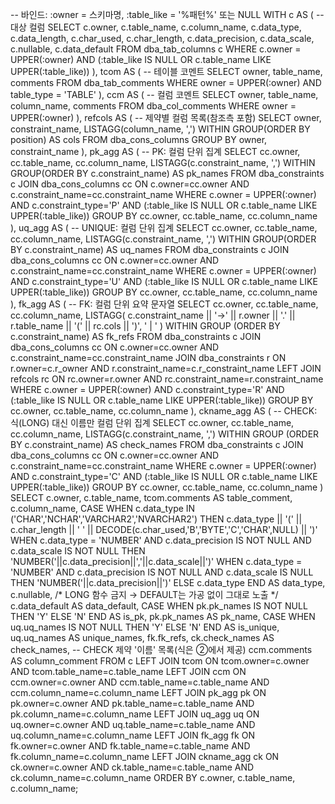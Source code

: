 -- 바인드: :owner = 스키마명, :table_like = '%패턴%' 또는 NULL
WITH c AS (  -- 대상 컬럼
  SELECT c.owner, c.table_name, c.column_name,
         c.data_type, c.data_length, c.char_used, c.char_length,
         c.data_precision, c.data_scale, c.nullable, c.data_default
  FROM   dba_tab_columns c
  WHERE  c.owner = UPPER(:owner)
    AND  (:table_like IS NULL OR c.table_name LIKE UPPER(:table_like))
),
tcom AS ( -- 테이블 코멘트
  SELECT owner, table_name, comments
  FROM   dba_tab_comments
  WHERE  owner = UPPER(:owner) AND table_type = 'TABLE'
),
ccm AS ( -- 컬럼 코멘트
  SELECT owner, table_name, column_name, comments
  FROM   dba_col_comments
  WHERE  owner = UPPER(:owner)
),
refcols AS ( -- 제약별 컬럼 목록(참조측 포함)
  SELECT owner, constraint_name,
         LISTAGG(column_name, ',') WITHIN GROUP(ORDER BY position) AS cols
  FROM   dba_cons_columns
  GROUP  BY owner, constraint_name
),
pk_agg AS ( -- PK: 컬럼 단위 집계
  SELECT cc.owner, cc.table_name, cc.column_name,
         LISTAGG(c.constraint_name, ',') WITHIN GROUP(ORDER BY c.constraint_name) AS pk_names
  FROM   dba_constraints c
  JOIN   dba_cons_columns cc
         ON c.owner=cc.owner AND c.constraint_name=cc.constraint_name
  WHERE  c.owner = UPPER(:owner)
    AND  c.constraint_type='P'
    AND  (:table_like IS NULL OR c.table_name LIKE UPPER(:table_like))
  GROUP  BY cc.owner, cc.table_name, cc.column_name
),
uq_agg AS ( -- UNIQUE: 컬럼 단위 집계
  SELECT cc.owner, cc.table_name, cc.column_name,
         LISTAGG(c.constraint_name, ',') WITHIN GROUP(ORDER BY c.constraint_name) AS uq_names
  FROM   dba_constraints c
  JOIN   dba_cons_columns cc
         ON c.owner=cc.owner AND c.constraint_name=cc.constraint_name
  WHERE  c.owner = UPPER(:owner)
    AND  c.constraint_type='U'
    AND  (:table_like IS NULL OR c.table_name LIKE UPPER(:table_like))
  GROUP  BY cc.owner, cc.table_name, cc.column_name
),
fk_agg AS ( -- FK: 컬럼 단위 요약 문자열
  SELECT cc.owner, cc.table_name, cc.column_name,
         LISTAGG(
           c.constraint_name || '→' || r.owner || '.' || r.table_name ||
           '(' || rc.cols || ')', ' | '
         ) WITHIN GROUP (ORDER BY c.constraint_name) AS fk_refs
  FROM   dba_constraints c
  JOIN   dba_cons_columns cc
         ON c.owner=cc.owner AND c.constraint_name=cc.constraint_name
  JOIN   dba_constraints r
         ON r.owner=c.r_owner AND r.constraint_name=c.r_constraint_name
  LEFT   JOIN refcols rc
         ON rc.owner=r.owner AND rc.constraint_name=r.constraint_name
  WHERE  c.owner = UPPER(:owner)
    AND  c.constraint_type='R'
    AND  (:table_like IS NULL OR c.table_name LIKE UPPER(:table_like))
  GROUP  BY cc.owner, cc.table_name, cc.column_name
),
ckname_agg AS ( -- CHECK: 식(LONG) 대신 이름만 컬럼 단위 집계
  SELECT cc.owner, cc.table_name, cc.column_name,
         LISTAGG(c.constraint_name, ',') WITHIN GROUP (ORDER BY c.constraint_name) AS check_names
  FROM   dba_constraints c
  JOIN   dba_cons_columns cc
         ON c.owner=cc.owner AND c.constraint_name=cc.constraint_name
  WHERE  c.owner = UPPER(:owner)
    AND  c.constraint_type='C'
    AND  (:table_like IS NULL OR c.table_name LIKE UPPER(:table_like))
  GROUP  BY cc.owner, cc.table_name, cc.column_name
)
SELECT
  c.owner,
  c.table_name,
  tcom.comments AS table_comment,
  c.column_name,
  CASE
    WHEN c.data_type IN ('CHAR','NCHAR','VARCHAR2','NVARCHAR2')
      THEN c.data_type || '(' || c.char_length || ' ' ||
           DECODE(c.char_used,'B','BYTE','C','CHAR',NULL) || ')'
    WHEN c.data_type = 'NUMBER' AND c.data_precision IS NOT NULL AND c.data_scale IS NOT NULL
      THEN 'NUMBER('||c.data_precision||','||c.data_scale||')'
    WHEN c.data_type = 'NUMBER' AND c.data_precision IS NOT NULL AND c.data_scale IS NULL
      THEN 'NUMBER('||c.data_precision||')'
    ELSE c.data_type
  END AS data_type,
  c.nullable,
  /* LONG 함수 금지 → DEFAULT는 가공 없이 그대로 노출 */
  c.data_default AS data_default,
  CASE WHEN pk.pk_names IS NOT NULL THEN 'Y' ELSE 'N' END AS is_pk,
  pk.pk_names AS pk_name,
  CASE WHEN uq.uq_names IS NOT NULL THEN 'Y' ELSE 'N' END AS is_unique,
  uq.uq_names AS unique_names,
  fk.fk_refs,
  ck.check_names AS check_names,       -- CHECK 제약 '이름' 목록(식은 ②에서 제공)
  ccm.comments AS column_comment
FROM c
LEFT JOIN tcom       ON tcom.owner=c.owner AND tcom.table_name=c.table_name
LEFT JOIN ccm        ON ccm.owner=c.owner AND ccm.table_name=c.table_name AND ccm.column_name=c.column_name
LEFT JOIN pk_agg pk  ON pk.owner=c.owner AND pk.table_name=c.table_name AND pk.column_name=c.column_name
LEFT JOIN uq_agg uq  ON uq.owner=c.owner AND uq.table_name=c.table_name AND uq.column_name=c.column_name
LEFT JOIN fk_agg fk  ON fk.owner=c.owner AND fk.table_name=c.table_name AND fk.column_name=c.column_name
LEFT JOIN ckname_agg ck ON ck.owner=c.owner AND ck.table_name=c.table_name AND ck.column_name=c.column_name
ORDER BY c.owner, c.table_name, c.column_name;
